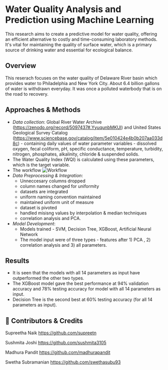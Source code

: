 
# Water Quality Analysis and Prediction using Machine Learning

This research aims to create a predictive model for water quality, offering an efficient alternative to costly and time-consuming laboratory methods. It's vital for maintaining the quality of surface water, which is a primary source of drinking water and essential for ecological balance.


## Overview
This reserach focuses on the water quality of Delaware River basin which provides water to Philadelphia and New York City. About 6.4 billion gallons of water is withdrawn everyday. It was once a polluted waterbody that is on the road to recovery. 

  
## Approaches & Methods 

- *Data collection*: Global River Water Archive (https://zenodo.org/record/5097437#.YyuqunbMKUl) and United States Geological Survey Catalog (https://www.sciencebase.gov/catalog/item/5e010424e4b0b207aa033d8c) - containing daily values of water parameter variables - dissolved oxygen, fecal coliform, pH, specific conductance, temperature, turbidity, nitrogen, phosphates, alkalinity, chloride & suspended solids.
- The Water Quality Index (WQI) is calculated using these parameters, which is the target variable.  
- The workflow 
![Workflow](https://github.com/swethasubu93/Analytical-Processing/assets/109064336/8259509f-e1b1-44a9-872d-20b29dd560aa)
- *Data Preprocessing & Integration*:
    - Unneccesary columns dropped
    - column names changed for uniformity
    - datasets are integrated
    - uniform naming convention maintained
    - maintained uniform unit of measure
    - dataset is pivoted
    - handled misisng values by interpolation & median techniques
    - correlation analysis and PCA.
- *Model Development*:
  - Models trained - SVM, Decision Tree, XGBoost, Artificial Neural Network
  - The model input were of three types - features after 1) PCA , 2) correlation analysis and 3) all parameters.


## Results 

- It is seen that the models with all 14 parameters as input have outperformed the other two types.  
- The XGBoost model gave the best performance at 94% validation accuracy and 78% testing accuracy for model with all 14 parameters as input.
- Decision Tree is the second best at 60% testing accuracy (for all 14 parameters as input).

## 🔗 Contributors & Credits
Supreetha Naik https://github.com/supreetn

Sushmita Joshi https://github.com/sushmita3105

Madhura Pandit https://github.com/madhurapandit

Swetha Subramanian https://github.com/swethasubu93
